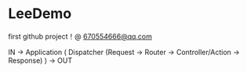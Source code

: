 # LeeDemo

first github project！@ 670554666@qq.com

IN -> Application ( Dispatcher (Request -> Router -> Controller/Action -> Response) ) -> OUT
